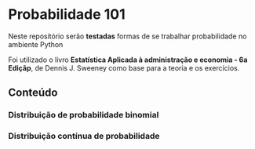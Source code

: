 # Probabilidade 101
 Neste repositório serão **testadas** formas de se trabalhar probabilidade no ambiente Python
 
 Foi utilizado o livro **Estatística Aplicada à administração e economia - 6a Ediçãp**, de Dennis J. Sweeney como base para a teoria e os exercícios.
 
 ## **Conteúdo**<p>
 
 ### Distribuição de probabilidade binomial
 ### Distribuição contínua de probabilidade
